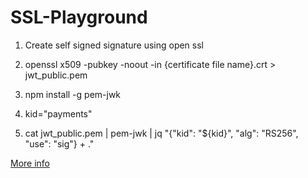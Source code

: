 # SSL-Playground

1. Create self signed signature using open ssl
 
2. openssl x509 -pubkey -noout -in {certificate file name}.crt > jwt_public.pem
3. npm install -g pem-jwk
4. kid="payments"
5. cat jwt_public.pem | pem-jwk | jq "{\"kid\": \"${kid}\", \"alg\": \"RS256\", \"use\": \"sig\"} + ."
 
[More info](https://github.com/dannycoates/pem-jwk)
